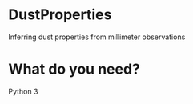 # DustProperties
Inferring dust properties from millimeter observations


<h1>What do you need?</h1>
Python 3
